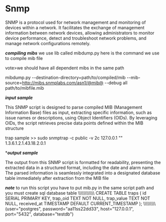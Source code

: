 # Snmp
SNMP is a protocol used for network management and monitoring of devices within a network. It facilitates the exchange of management information between network devices, allowing administrators to monitor device performance, detect and troubleshoot network problems, and manage network configurations remotely.

***compiling mibs***
we use lib called mibdump.py
here is the command we use to compile mib file

vote>we should have all dependent mibs in the same path 


mibdump.py --destination-directory=path/to/compiled/mib --mib-source=http://mibs.snmplabs.com/asn1/@mib@ --debug all path/to/mibfile.mib



***input sample***

This SNMP script is designed to parse compiled MIB (Management Information Base) files as input, extracting specific information, such as issue names or descriptions, using Object Identifiers (OIDs). By leveraging OIDs, the script retrieves precise data points defined within the MIB structure

trap sample >> sudo snmptrap -c public -v 2c 127.0.0.1 "" 1.3.6.1.2.1.43.18.2.0.1


****output sample***

The output from this SNMP script is formatted for readability, presenting the extracted data in a structured format, including the date and alarm name. The parsed information is seamlessly integrated into a designated database table immediately after extraction from the MIB file


***note***
to run this script you have to put mib.py in the same script path 
and you must create sql database table 
\\\\\\\\\\\\\\\\\\\\\\\\
CREATE TABLE traps (
    id SERIAL PRIMARY KEY,
    trap_oid TEXT NOT NULL,
    trap_value TEXT NOT NULL,
    received_at TIMESTAMP DEFAULT CURRENT_TIMESTAMP
);
\\\\\\\\\\\\\\\\\\
    (user="postgres",
     password="aa11ss22dd33",
    host="127.0.0.1",
    port="5432",
    database="testdb")
                                
